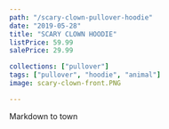 ```yaml
---
path: "/scary-clown-pullover-hoodie"
date: "2019-05-28"
title: "SCARY CLOWN HOODIE"
listPrice: 59.99
salePrice: 29.99

collections: ["pullover"]
tags: ["pullover", "hoodie", "animal"]
image: scary-clown-front.PNG

---
```

Markdown to town